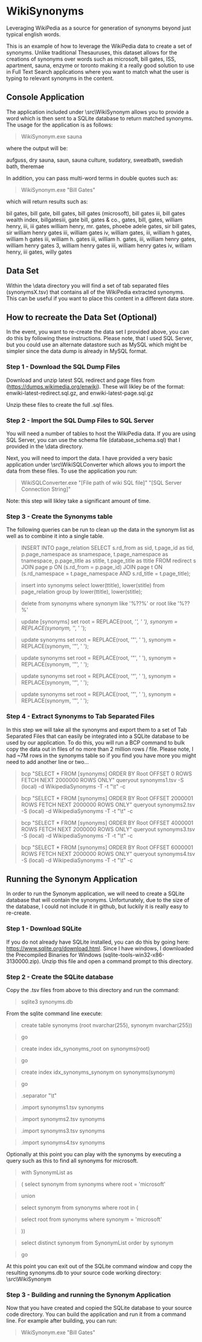# WikiSynonyms
Leveraging WikiPedia as a source for generation of synonyms beyond just typical english words.

This is an example of how to leverage the WikiPedia data to create a set of synonyms.  Unlike traditional Thesauruses, this dataset allows for the creations of synonyms over words such as microsoft, bill gates, ISS, apartment, sauna, enzyme or toronto making it a really good solution to use in Full Text Search applications where you want to match what the user is typing to relevant synonyms in the content.

## Console Application

The application included under \src\WikiSynonym allows you to provide a word which is then sent to a SQLite database to return matched synonyms.  The usage for the application is as follows:

> WikiSynonym.exe sauna

where the output will be: 

aufguss, 
dry sauna, 
saun, 
sauna culture, 
sudatory, 
sweatbath, 
swedish bath, 
theremae

In addition, you can pass multi-word terms in double quotes such as: 

>WikiSynonym.exe "Bill Gates"

which will return results such as:

bil gates, 
bill gate, 
bill gates, 
bill gates (microsoft), 
bill gates iii, 
bill gates wealth index, 
billgatesiii, 
gate bill, 
gates & co., 
gates, bill, 
gates, william henry, iii, 
iii gates william henry, 
mr. gates, 
phoebe adele gates, 
sir bill gates, 
sir william henry gates iii, 
william gates iv, 
william gates, iii, 
william h gates, 
william h gates iii, 
william h. gates iii, 
william h. gates, iii, 
william henry gates, 
william henry gates 3, 
william henry gates iii, 
william henry gates iv, 
william henry, iii gates, 
willy gates

## Data Set
Within the \data directory you will find a set of tab separated files (synonymsX.tsv) that contains all of the WikiPedia extracted synonyms.  This can be useful if you want to place this content in a different data store.

## How to recreate the Data Set (Optional)
In the event, you want to re-create the data set I provided above, you can do this by following these instructions.  Please note, that I used SQL Server, but you could use an alternate datastore such as MySQL which might be simpler since the data dump is already in MySQL format.

### Step 1 - Download the SQL Dump Files

Download and unzip latest SQL redirect and page files from (https://dumps.wikimedia.org/enwiki).  These will likley be of the format: enwiki-latest-redirect.sql.gz, and enwiki-latest-page.sql.gz

Unzip these files to create the full .sql files.

### Step 2 - Import the SQL Dump Files to SQL Server

You will need a number of tables to host the WikiPedia data.  If you are using SQL Server, you can use the schema file (database_schema.sql) that I provided in the \data directory.

Next, you will need to import the data.  I have provided a very basic application under \src\WikiSQLConverter which allows you to import the data from these files.  To use the application you run:

> WikiSQLConverter.exe "[File path of wiki SQL file]" "[SQL Server Connection String]"

Note: this step will likley take a significant amount of time.

### Step 3 - Create the Synonyms table

The following queries can be run to clean up the data in the synonym list as well as to combine it into a single table.

> INSERT INTO page_relation
> SELECT s.rd_from as sid, 
>       t.page_id as tid, 
>       p.page_namespace as snamespace,
>       t.page_namespace as tnamespace, 
>       p.page_title as stitle, 
>       t.page_title as ttitle 
> FROM redirect s 
> JOIN page p ON (s.rd_from = p.page_id)
> JOIN page t ON (s.rd_namespace = t.page_namespace AND s.rd_title = t.page_title);

> insert into synonyms select lower(ttitle), lower(stitle) from page_relation group by lower(ttitle), lower(stitle);

> delete from synonyms where synonym like '%??%' or root like '%??%'

> update [synonyms] set root = REPLACE(root, '_', ' '), synonym = REPLACE(synonym, '_', ' ');

> update synonyms set root = REPLACE(root, '\"', ' '), synonym = REPLACE(synonym, '\"', ' ');

> update synonyms set root = REPLACE(root, '"', ' '), synonym = REPLACE(synonym, '"', ' ');

> update synonyms set root = REPLACE(root, '“', ' '), synonym = REPLACE(synonym, '“', ' ');

> update synonyms set root = REPLACE(root, '”', ' '), synonym = REPLACE(synonym, '”', ' ');

### Step 4 - Extract Synonyms to Tab Separated Files

In this step we will take all the synonyms and export them to a set of Tab Separated Files that can easily be integrated into a SQLite database to be used by our application.  To do this, you will run a BCP command to bulk copy the data out in files of no more than 2 million rows / file.  Please note, I had ~7M rows in the synonyms table so if you find you have more you might need to add another line or two...

> bcp "SELECT * FROM [synonyms] ORDER BY Root OFFSET 0 ROWS FETCH NEXT 2000000 ROWS ONLY" queryout synonyms1.tsv -S (local) -d WikipediaSynonyms -T -t "\t" -c

> bcp "SELECT * FROM [synonyms] ORDER BY Root OFFSET 2000001 ROWS FETCH NEXT 2000000 ROWS ONLY" queryout synonyms2.tsv -S (local) -d WikipediaSynonyms -T -t "\t" -c

> bcp "SELECT * FROM [synonyms] ORDER BY Root OFFSET 4000001 ROWS FETCH NEXT 2000000 ROWS ONLY" queryout synonyms3.tsv -S (local) -d WikipediaSynonyms -T -t "\t" -c

> bcp "SELECT * FROM [synonyms] ORDER BY Root OFFSET 6000001 ROWS FETCH NEXT 2000000 ROWS ONLY" queryout synonyms4.tsv -S (local) -d WikipediaSynonyms -T -t "\t" -c

## Running the Synonym Application

In order to run the Synonym application, we will need to create a SQLite database that will contain the synonyms.  Unfortunately, due to the size of the database, I could not include it in github, but luckily it is really easy to re-create.

### Step 1 - Download SQLite

If you do not already have SQLite installed, you can do this by going here: https://www.sqlite.org/download.html.  Since I have windows, I downloaded the Precompiled Binaries for Windows (sqlite-tools-win32-x86-3130000.zip).  Unzip this file and open a command prompt to this directory.

### Step 2 - Create the SQLite database

Copy the .tsv files from above to this directory and run the command:

> sqlite3 synonyms.db

From the sqlite command line execute: 

> create table synonyms (root nvarchar(255), synonym nvarchar(255))

> go

> create index idx_synonyms_root on synonyms(root)

> go

> create index idx_synonyms_synonym on synonyms(synonym)

> go

> .separator "\t"

> .import synonyms1.tsv synonyms

> .import synonyms2.tsv synonyms

> .import synonyms3.tsv synonyms

> .import synonyms4.tsv synonyms

Optionally at this point you can play with the synonyms by executing a query such as this to find all synonyms for microsoft.

> with SynonymList as 

> ( select synonym from synonyms where root = 'microsoft'

> union 

> select synonym from synonyms where root in ( 

>   select root from synonyms where synonym = 'microsoft' 

> )) 

> select distinct synonym from SynonymList order by synonym 

> go

At this point you can exit out of the SQLite command window and copy the resulting synonyms.db to your source code working directory: \src\WikiSynonym

### Step 3 - Building and running the Synonym Application

Now that you have created and copied the SQLite database to your source code directory.  You can build the application and run it from a command line.  For example after building, you can run: 

>WikiSynonym.exe "Bill Gates"







